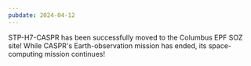 ```yaml
---
pubdate: 2024-04-12
---
```


STP-H7-CASPR has been successfully moved to the Columbus EPF SOZ site!  While CASPR's Earth-observation mission has ended, its space-computing mission continues!
